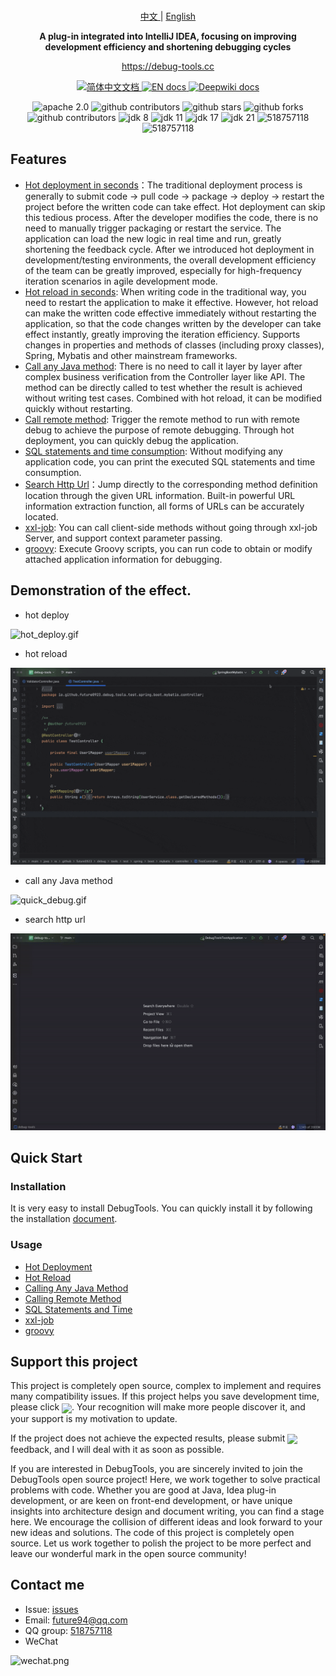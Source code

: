<br/>

<p align="center">
    <a href="https://github.com/java-hot-deploy/debug-tools/blob/main/README.md">
      中文
    </a>
    |
    <a href="https://github.com/java-hot-deploy/debug-tools/blob/main/README-en.md" >
      English
    </a>
</p>

<p align="center">
  <strong>A plug-in integrated into IntelliJ IDEA, focusing on improving development efficiency and shortening debugging cycles</strong>
</p>

<p align="center">
  <a target="_blank" href="https://debug-tools.cc">https://debug-tools.cc</a>
</p>

<p align="center">
    <a href="https://debug-tools.cc">
      <img src="https://img.shields.io/badge/文档-简体中文-blue.svg" alt="简体中文文档" />
    </a>
    <a href="https://debug-tools.cc/en" >
      <img src="https://img.shields.io/badge/Document-English-blue.svg" alt="EN docs" />
    </a>
    <a target="_blank" href="https://deepwiki.com/java-hot-deploy/debug-tools" >
      <img src="https://img.shields.io/badge/DeepWiki-English-blue.svg" alt="Deepwiki docs" />
    </a>
</p>

<p align="center">
    <img src="https://img.shields.io/badge/License-Apache%202.0-blue.svg?label=license" alt="apache 2.0" />
    <img src="https://img.shields.io/jetbrains/plugin/d/24463?style=flat&color=blue" alt="github contributors"/>
    <img src="https://img.shields.io/github/stars/java-hot-deploy/debug-tools.svg?style=flat&label=stars" alt="github stars"/>
    <img src="https://img.shields.io/github/forks/java-hot-deploy/debug-tools.svg?style=flat&label=forks" alt="github forks"/>
    <img src="https://img.shields.io/github/contributors/java-hot-deploy/debug-tools.svg?style=flat&label=contributors&color=blue" alt="github contributors"/>
    <img src="https://img.shields.io/badge/JDK-8-blue.svg" alt="jdk 8" />
    <img src="https://img.shields.io/badge/JDK-11-blue.svg" alt="jdk 11" />
    <img src="https://img.shields.io/badge/JDK-17-blue.svg" alt="jdk 17" />
    <img src="https://img.shields.io/badge/JDK-21-blue.svg" alt="jdk 21" />
    <img src="https://img.shields.io/badge/QQ群-518757118-blue.svg" alt="518757118" />
    <img src="https://img.shields.io/badge/Email-future94@qq.com-blue.svg" alt="518757118" />
</p>

## Features

- [Hot deployment in seconds](https://debug-tools.cc/en/guide/hot-deploy.html)：The traditional deployment process is generally to submit code -> pull code -> package -> deploy -> restart the project before the written code can take effect. Hot deployment can skip this tedious process. After the developer modifies the code, there is no need to manually trigger packaging or restart the service. The application can load the new logic in real time and run, greatly shortening the feedback cycle. After we introduced hot deployment in development/testing environments, the overall development efficiency of the team can be greatly improved, especially for high-frequency iteration scenarios in agile development mode.
- [Hot reload in seconds](https://debug-tools.cc/en/guide/hot-reload.html): When writing code in the traditional way, you need to restart the application to make it effective. However, hot reload can make the written code effective immediately without restarting the application, so that the code changes written by the developer can take effect instantly, greatly improving the iteration efficiency. Supports changes in properties and methods of classes (including proxy classes), Spring, Mybatis and other mainstream frameworks.
- [Call any Java method](https://debug-tools.cc/en/guide/attach-local.html): There is no need to call it layer by layer after complex business verification from the Controller layer like API. The method can be directly called to test whether the result is achieved without writing test cases. Combined with hot reload, it can be modified quickly without restarting.
- [Call remote method](https://debug-tools.cc/en/guide/attach-remote.html): Trigger the remote method to run with remote debug to achieve the purpose of remote debugging. Through hot deployment, you can quickly debug the application.
- [SQL statements and time consumption](https://debug-tools.cc/en/guide/sql.html): Without modifying any application code, you can print the executed SQL statements and time consumption.
- [Search Http Url](https://www.debug-tools.cc/guide/search-http.html)：Jump directly to the corresponding method definition location through the given URL information. Built-in powerful URL information extraction function, all forms of URLs can be accurately located.
- [xxl-job](https://debug-tools.cc/en/guide/xxl-job.html): You can call client-side methods without going through xxl-job Server, and support context parameter passing.
- [groovy](https://debug-tools.cc/en/guide/groovy-execute.html): Execute Groovy scripts, you can run code to obtain or modify attached application information for debugging.

## Demonstration of the effect.

- hot deploy

![hot_deploy.gif](/docs/public/gif/hot_deploy.gif)

- hot reload

![hot_reload.gif](/docs/public/gif/hot_reload.gif)

- call any Java method

![quick_debug.gif](/docs/public/gif/quick_debug.gif)

- search http url

![search_url.gif](/docs/public/gif/search_url.gif)


## Quick Start

### Installation

It is very easy to install DebugTools. You can quickly install it by following the installation [document](https://debug-tools.cc/en/guide/install.html#install-plugin).

### Usage

- [Hot Deployment](https://debug-tools.cc/en/guide/hot-deploy.html)
- [Hot Reload](https://debug-tools.cc/en/guide/hot-reload.html)
- [Calling Any Java Method](https://debug-tools.cc/en/guide/attach-local.html)
- [Calling Remote Method](https://debug-tools.cc/en/guide/attach-remote.html)
- [SQL Statements and Time](https://debug-tools.cc/en/guide/sql.html)
- [xxl-job](https://debug-tools.cc/en/guide/xxl-job.html)
- [groovy](https://debug-tools.cc/en/guide/groovy-execute.html)

## Support this project

This project is completely open source, complex to implement and requires many compatibility issues. If this project helps you save development time, please click <a target="_blank" href="https://github.com/java-hot-deploy/debug-tools"><img src="https://img.shields.io/github/stars/java-hot-deploy/debug-tools?style=flat&logo=GitHub" style="display: inline-block; vertical-align: middle;" /></a>. Your recognition will make more people discover it, and your support is my motivation to update.

If the project does not achieve the expected results, please submit <a target="_blank" href="https://github.com/java-hot-deploy/debug-tools/issues"><img src="https://img.shields.io/github/issues-closed/java-hot-deploy/debug-tools?style=flat&logo=github" style="display: inline-block; vertical-align: middle;" /></a> feedback, and I will deal with it as soon as possible.

If you are interested in DebugTools, you are sincerely invited to join the DebugTools open source project! Here, we work together to solve practical problems with code. Whether you are good at Java, Idea plug-in development, or are keen on front-end development, or have unique insights into architecture design and document writing, you can find a stage here. We encourage the collision of different ideas and look forward to your new ideas and solutions. The code of this project is completely open source. Let us work together to polish the project to be more perfect and leave our wonderful mark in the open source community!

## Contact me

- Issue: [issues](https://github.com/java-hot-deploy/debug-tools/issues)
- Email: [future94@qq.com](mailto:future94@qq.com)
- QQ group: [518757118](https://qm.qq.com/cgi-bin/qm/qr?k=ztAKCGYQkhbTnwlgcumIUbEKOtbJTQ4h&jump_from=webapi&authKey=uLgjTI6vb2aVmmQF3hKRmTSLCJlO6ku0scrmMXWaHagtO3aztN+ZJMOs7xeHNuKO)
- WeChat

![wechat.png](docs/public/wechat.png)